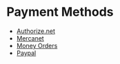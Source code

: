 # Payment Methods

* [Authorize.net](./authorize.net/README.md)
* [Mercanet](./mercanet/README.md)
* [Money Orders](./money-orders/README.md)
* [Paypal](./paypal/README.md)
